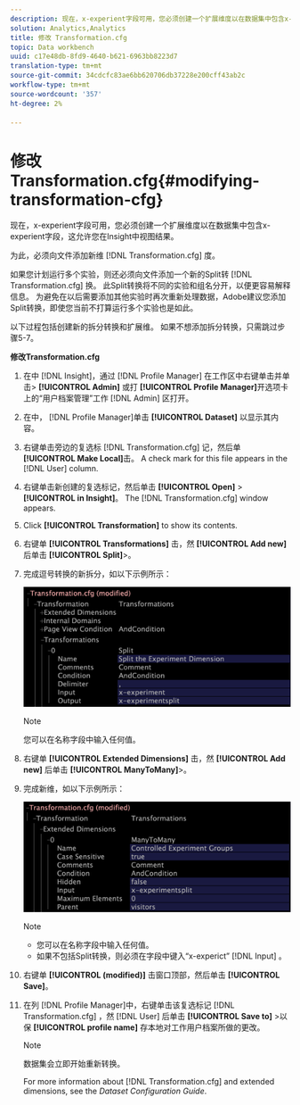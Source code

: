 ```yaml
---
description: 现在，x-experient字段可用，您必须创建一个扩展维度以在数据集中包含x-experient字段，这允许您在Insight中视图结果。
solution: Analytics,Analytics
title: 修改 Transformation.cfg
topic: Data workbench
uuid: c17e48db-8fd9-4640-b621-6963bb8223d7
translation-type: tm+mt
source-git-commit: 34cdcfc83ae6bb620706db37228e200cff43ab2c
workflow-type: tm+mt
source-wordcount: '357'
ht-degree: 2%

---
```



# 修改 Transformation.cfg{#modifying-transformation-cfg}

现在，x-experient字段可用，您必须创建一个扩展维度以在数据集中包含x-experient字段，这允许您在Insight中视图结果。

为此，必须向文件添加新维 [!DNL Transformation.cfg] 度。

如果您计划运行多个实验，则还必须向文件添加一个新的Split转 [!DNL Transformation.cfg] 换。 此Split转换将不同的实验和组名分开，以便更容易解释信息。 为避免在以后需要添加其他实验时再次重新处理数据，Adobe建议您添加Split转换，即使您当前不打算运行多个实验也是如此。

以下过程包括创建新的拆分转换和扩展维。 如果不想添加拆分转换，只需跳过步骤5-7。

**修改Transformation.cfg**

1. 在中 [!DNL Insight]，通过 [!DNL Profile Manager] 在工作区中右键单击并单击> **[!UICONTROL Admin]** 或打 **[!UICONTROL Profile Manager]**&#x200B;开选项卡上的“用户档案管理”工作 [!DNL Admin] 区打开。
1. 在中， [!DNL Profile Manager]单击 **[!UICONTROL Dataset]** 以显示其内容。
1. 右键单击旁边的复选标 [!DNL Transformation.cfg] 记，然后单 **[!UICONTROL Make Local]**&#x200B;击。 A check mark for this file appears in the [!DNL User] column.
1. 右键单击新创建的复选标记，然后单击 **[!UICONTROL Open]** > **[!UICONTROL in Insight]**。 The [!DNL Transformation.cfg] window appears.
1. Click **[!UICONTROL Transformation]** to show its contents.
1. 右键单 **[!UICONTROL Transformations]** 击，然 **[!UICONTROL Add new]** 后单击 **[!UICONTROL Split]**>。
1. 完成逗号转换的新拆分，如以下示例所示：

   ![步骤信息](assets/New_split_transformation.png)

   >[!NOTE]
   >
   >您可以在名称字段中输入任何值。

1. 右键单 **[!UICONTROL Extended Dimensions]** 击，然 **[!UICONTROL Add new]** 后单击 **[!UICONTROL ManyToMany]**>。
1. 完成新维，如以下示例所示：

   ![步骤信息](assets/New_Dimension_controlled_experiment_groups.png)

   >[!NOTE]
   >
   >* 您可以在名称字段中输入任何值。
   >* 如果不包括Split转换，则必须在字段中键入“x-experict” [!DNL Input] 。


1. 右键单 **[!UICONTROL (modified)]** 击窗口顶部，然后单击 **[!UICONTROL Save]**。
1. 在列 [!DNL Profile Manager]中，右键单击该复选标记 [!DNL Transformation.cfg] ，然 [!DNL User] 后单击 **[!UICONTROL Save to]** >以保 **[!UICONTROL profile name]** 存本地对工作用户档案所做的更改。

   >[!NOTE]
   >
   >数据集会立即开始重新转换。

   For more information about [!DNL Transformation.cfg] and extended dimensions, see the *Dataset Configuration Guide*.
